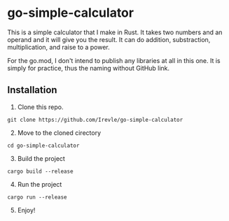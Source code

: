 # go-simple-calculator
This is a simple calculator that I make in Rust. It takes two numbers and an operand and it will give you the result. It can do addition, substraction, multiplication, and raise to a power.

For the go.mod, I don't intend to publish any libraries at all in this one. It is simply for practice, thus the naming without GitHub link.

## Installation
1. Clone this repo.
```
git clone https://github.com/Irevle/go-simple-calculator
```
2. Move to the cloned cirectory
```
cd go-simple-calculator
```
3. Build the project
```
cargo build --release
```
4. Run the project
```
cargo run --release
```
5. Enjoy!
